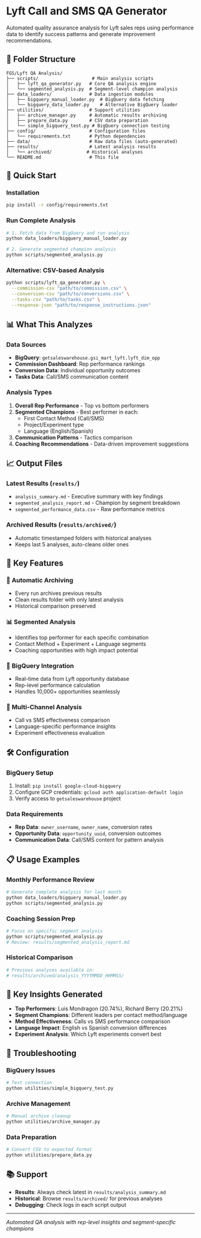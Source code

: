 # Lyft Call and SMS QA Generator

Automated quality assurance analysis for Lyft sales reps using performance data to identify success patterns and generate improvement recommendations.

## 📁 Folder Structure

```
FGS/Lyft QA Analysis/
├── scripts/                    # Main analysis scripts
│   ├── lyft_qa_generator.py   # Core QA analysis engine
│   └── segmented_analysis.py  # Segment-level champion analysis
├── data_loaders/              # Data ingestion modules
│   ├── bigquery_manual_loader.py  # BigQuery data fetching
│   └── bigquery_data_loader.py    # Alternative BigQuery loader
├── utilities/                 # Support utilities
│   ├── archive_manager.py     # Automatic results archiving
│   ├── prepare_data.py        # CSV data preparation
│   └── simple_bigquery_test.py # BigQuery connection testing
├── config/                    # Configuration files
│   └── requirements.txt       # Python dependencies
├── data/                      # Raw data files (auto-generated)
├── results/                   # Latest analysis results
│   └── archived/             # Historical analyses
└── README.md                  # This file
```

## 🚀 Quick Start

### Installation
```bash
pip install -r config/requirements.txt
```

### Run Complete Analysis
```bash
# 1. Fetch data from BigQuery and run analysis
python data_loaders/bigquery_manual_loader.py

# 2. Generate segmented champion analysis
python scripts/segmented_analysis.py
```

### Alternative: CSV-based Analysis
```bash
python scripts/lyft_qa_generator.py \
  --commission-csv "path/to/commission.csv" \
  --conversion-csv "path/to/conversions.csv" \
  --tasks-csv "path/to/tasks.csv" \
  --response-json "path/to/response_instructions.json"
```

## 📊 What This Analyzes

### Data Sources
- **BigQuery**: `getsaleswarehouse.gsi_mart_lyft.lyft_dim_opp`
- **Commission Dashboard**: Rep performance rankings
- **Conversion Data**: Individual opportunity outcomes
- **Tasks Data**: Call/SMS communication content

### Analysis Types
1. **Overall Rep Performance** - Top vs bottom performers
2. **Segmented Champions** - Best performer in each:
   - First Contact Method (Call/SMS)
   - Project/Experiment type
   - Language (English/Spanish)
3. **Communication Patterns** - Tactics comparison
4. **Coaching Recommendations** - Data-driven improvement suggestions

## 📈 Output Files

### Latest Results (`results/`)
- `analysis_summary.md` - Executive summary with key findings
- `segmented_analysis_report.md` - Champion by segment breakdown
- `segmented_performance_data.csv` - Raw performance metrics

### Archived Results (`results/archived/`)
- Automatic timestamped folders with historical analyses
- Keeps last 5 analyses, auto-cleans older ones

## 🎯 Key Features

### 🔄 **Automatic Archiving**
- Every run archives previous results
- Clean results folder with only latest analysis
- Historical comparison preserved

### 📊 **Segmented Analysis**
- Identifies top performer for each specific combination
- Contact Method + Experiment + Language segments
- Coaching opportunities with high impact potential

### 🤖 **BigQuery Integration**
- Real-time data from Lyft opportunity database
- Rep-level performance calculation
- Handles 10,000+ opportunities seamlessly

### 📱 **Multi-Channel Analysis**
- Call vs SMS effectiveness comparison
- Language-specific performance insights
- Experiment effectiveness evaluation

## 🛠️ Configuration

### BigQuery Setup
1. Install: `pip install google-cloud-bigquery`
2. Configure GCP credentials: `gcloud auth application-default login`
3. Verify access to `getsaleswarehouse` project

### Data Requirements
- **Rep Data**: `owner_username`, `owner_name`, conversion rates
- **Opportunity Data**: `opportunity_uuid`, conversion outcomes
- **Communication Data**: Call/SMS content for pattern analysis

## 📋 Usage Examples

### Monthly Performance Review
```bash
# Generate complete analysis for last month
python data_loaders/bigquery_manual_loader.py
python scripts/segmented_analysis.py
```

### Coaching Session Prep
```bash
# Focus on specific segment analysis
python scripts/segmented_analysis.py
# Review: results/segmented_analysis_report.md
```

### Historical Comparison
```bash
# Previous analyses available in:
# results/archived/analysis_YYYYMMDD_HHMMSS/
```

## 🎯 Key Insights Generated

- **Top Performers**: Luis Mondragon (20.74%), Richard Berry (20.21%)
- **Segment Champions**: Different leaders per contact method/language
- **Method Effectiveness**: Calls vs SMS performance comparison
- **Language Impact**: English vs Spanish conversion differences
- **Experiment Analysis**: Which Lyft experiments convert best

## 🔧 Troubleshooting

### BigQuery Issues
```bash
# Test connection
python utilities/simple_bigquery_test.py
```

### Archive Management
```bash
# Manual archive cleanup
python utilities/archive_manager.py
```

### Data Preparation
```bash
# Convert CSV to expected format
python utilities/prepare_data.py
```

## 📚 Support

- **Results**: Always check latest in `results/analysis_summary.md`
- **Historical**: Browse `results/archived/` for previous analyses
- **Debugging**: Check logs in each script output

---

*Automated QA analysis with rep-level insights and segment-specific champions*